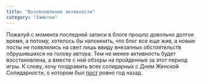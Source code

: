 ```yaml
---
title: "Возобновление активности"
category: "Заметки"
---
```


Пожалуй с момента последней записи в блоге прошло довольно долгое время, а потому, хотелось бы напомнить, что блог все еще жив, а новые посты не появлялись на свет лишь ввиду внезапных обстоятельств обрушившихся на голову автора. Тем не менее активность будет восстановлена, а вместе с ней обзоры на пройденные за этот период игры. К слову, хочу поздравить всех солидарных с Днем Женской Солидарности, о котором был [пост]({{site.baseurl}}/blog/den-zhenskoy-solidarnosti/) ровно год назад.